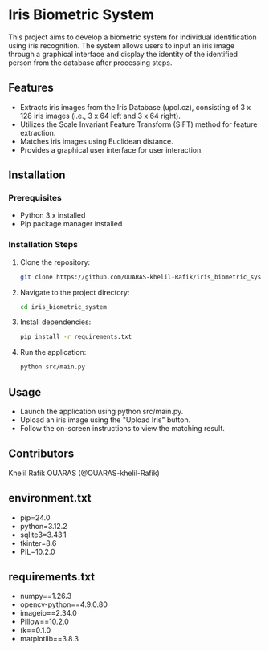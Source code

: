 # Iris Biometric System

This project aims to develop a biometric system for individual identification using iris recognition. The system allows users to input an iris image through a graphical interface and display the identity of the identified person from the database after processing steps.

## Features
- Extracts iris images from the Iris Database (upol.cz), consisting of 3 x 128 iris images (i.e., 3 x 64 left and 3 x 64 right).
- Utilizes the Scale Invariant Feature Transform (SIFT) method for feature extraction.
- Matches iris images using Euclidean distance.
- Provides a graphical user interface for user interaction.

## Installation

### Prerequisites
- Python 3.x installed
- Pip package manager installed

### Installation Steps
1. Clone the repository:
   ```bash
   git clone https://github.com/OUARAS-khelil-Rafik/iris_biometric_system.git

2. Navigate to the project directory:
   ```bash
   cd iris_biometric_system

3. Install dependencies:
   ```bash
   pip install -r requirements.txt

4. Run the application:
   ```bash
   python src/main.py

## Usage
- Launch the application using python src/main.py.
- Upload an iris image using the "Upload Iris" button.
- Follow the on-screen instructions to view the matching result.

## Contributors
Khelil Rafik OUARAS (@OUARAS-khelil-Rafik)

## environment.txt
- pip=24.0
- python=3.12.2
- sqlite3=3.43.1
- tkinter=8.6
- PIL=10.2.0

## requirements.txt
- numpy==1.26.3
- opencv-python==4.9.0.80
- imageio==2.34.0
- Pillow==10.2.0
- tk==0.1.0
- matplotlib==3.8.3